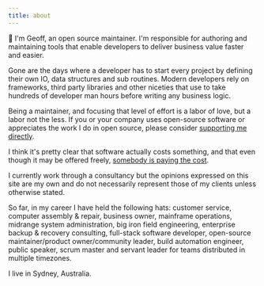 ```yaml
---
title: about
---
```


🙌 I'm Geoff, an open source maintainer. I'm responsible for authoring and maintaining tools that enable developers to deliver business value faster and easier. 

Gone are the days where a developer has to start every project by defining their own IO, data structures and sub routines. Modern developers rely on frameworks, third party libraries and other niceties that use to take hundreds of developer man hours before writing any business logic. 

Being a maintainer, and focusing that level of effort is a labor of love, but a labor not the less. If you or your company uses open-source software or appreciates the work I do in open source, please consider [supporting me directly](/support). 

I think it's pretty clear that software actually costs something, and that even though it may be offered freely, [somebody is paying the cost](https://www.youtube.com/watch?v=0t85TyH-h04). 

I currently work through a consultancy but the opinions expressed on this site are my own and do not necessarily represent those of my clients unless otherwise stated.

So far, in my career I have held the following hats: customer service, computer assembly & repair, business owner, mainframe operations, midrange system administration, big iron field engineering, enterprise backup & recovery consulting, full-stack software developer, open-source maintainer/product owner/community leader, build automation engineer, public speaker, scrum master and servant leader for teams distributed in multiple timezones.

I live in Sydney, Australia.
